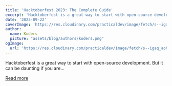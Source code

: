 ```yaml
---
title: 'Hacktoberfest 2023: The Complete Guide'
excerpt: 'Hacktoberfest is a great way to start with open-source development. But it can be daunting if you are...'
date: '2023-09-22'
coverImage: 'https://res.cloudinary.com/practicaldev/image/fetch/s--igaq_aoN--/c_imagga_scale,f_auto,fl_progressive,h_420,q_auto,w_1000/https://dev-to-uploads.s3.amazonaws.com/uploads/articles/723s3y5aujdvqn3x7w2h.png'
author:
  name: Koders
  picture: "assets/blog/authors/koders.png"
ogImage:
  url: 'https://res.cloudinary.com/practicaldev/image/fetch/s--igaq_aoN--/c_imagga_scale,f_auto,fl_progressive,h_420,q_auto,w_1000/https://dev-to-uploads.s3.amazonaws.com/uploads/articles/723s3y5aujdvqn3x7w2h.png'
---
```


Hacktoberfest is a great way to start with open-source development. But it can be daunting if you are...

[Read more](https://dev.to/srbhr/hacktoberfest-2023-the-complete-guide-1lkj)

